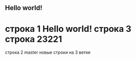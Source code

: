 ## Hello world!
строка 1
Hello world!
строка 3
строка 23221
=======
строка 2  master
новые строки на 3 ветке